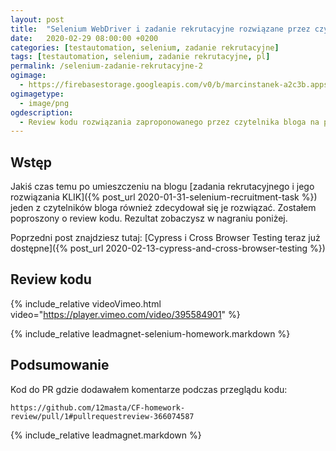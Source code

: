 ```yaml
---
layout: post
title:  "Selenium WebDriver i zadanie rekrutacyjne rozwiązane przez czytelnika, review kodu"
date:   2020-02-29 08:00:00 +0200
categories: [testautomation, selenium, zadanie rekrutacyjne]
tags: [testautomation, selenium, zadanie rekrutacyjne, pl]
permalink: /selenium-zadanie-rekrutacyjne-2
ogimage:
  - https://firebasestorage.googleapis.com/v0/b/marcinstanek-a2c3b.appspot.com/o/2020-02-29-selenium-recruitment-task-solution-from-blog-reader%2Fpost_cover.png?alt=media&token=2566edd6-2d6a-485e-8f42-5450fc03d163
ogimagetype:
  - image/png
ogdescription:
  - Review kodu rozwiązania zaproponowanego przez czytelnika bloga na podstawie Selenium i Java
---
```


## Wstęp

Jakiś czas temu po umieszczeniu na blogu [zadania rekrutacyjnego i jego rozwiązania KLIK]({% post_url 2020-01-31-selenium-recruitment-task %}) jeden z czytelników bloga również zdecydował się je rozwiązać. Zostałem poproszony o review kodu. Rezultat zobaczysz w nagraniu poniżej.

Poprzedni post znajdziesz tutaj: [Cypress i Cross Browser Testing teraz już dostępne]({% post_url 2020-02-13-cypress-and-cross-browser-testing %})

## Review kodu

{% include_relative videoVimeo.html video="https://player.vimeo.com/video/395584901" %}

{% include_relative leadmagnet-selenium-homework.markdown %}

## Podsumowanie

Kod do PR gdzie dodawałem komentarze podczas przeglądu kodu:

    https://github.com/12masta/CF-homework-review/pull/1#pullrequestreview-366074587

{% include_relative leadmagnet.markdown %}
